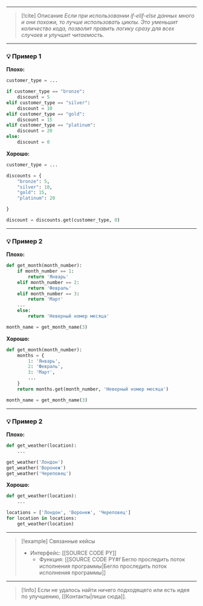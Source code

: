 ***

> [!cite] Описание
>_Если при использовании if-elif-else данных много и они похожи, то лучше использовать циклы. Это уменьшит количество кода, позволит править логику сразу для всех случаев и улучшит читаемость._

***
### 💡 Пример 1


**Плохо:**
```python
customer_type = ...

if customer_type == "bronze":
    discount = 5
elif customer_type == "silver":
    discount = 10
elif customer_type == "gold":
    discount = 15
elif customer_type == "platinum":
    discount = 20
else:
    discount = 0
```

**Хорошо:**
```python
customer_type = ...

discounts = {
    "bronze": 5,
    "silver": 10,
    "gold": 15,
    "platinum": 20

}

discount = discounts.get(customer_type, 0)
```

***
### 💡 Пример 2


**Плохо:**
```python
def get_month(month_number):
	if month_number == 1:
		return 'Январь'
	elif month_number == 2:
		return 'Февраль'
	elif month_number == 3:
		return 'Март'
	...
	else:
		return 'Неверный номер месяца'

month_name = get_month_name(3)
```

**Хорошо:**
```python
def get_month(month_number):
	months = {
		1: 'Январь',
		2: 'Февраль',
		3: 'Март',
		...
	}
	return months.get(month_number, 'Неверный номер месяца')

month_name = get_month_name(3)
```

***
### 💡 Пример 2


**Плохо:**
```python
def get_weather(location):
	...

get_weather('Лондон')
get_weather('Воронеж')
get_weather('Череповец')
```

**Хорошо:**
```python
def get_weather(location):
	...

locations = ['Лондон', 'Воронеж', 'Череповец']
for location in locations:
	get_weather(location)
```

***

> [!example] Связанные кейсы
>- Интерфейс: [[SOURCE CODE PY]]
>	- Функция: [[SOURCE CODE PY#𝑓 Бегло проследить поток исполнения программы|Бегло проследить поток исполнения программы]]

***

> [!info]
> Если не удалось найти ничего подходящего или есть идея по улучшению, [[Контакты|пиши сюда]].
